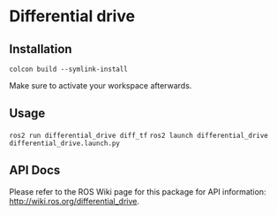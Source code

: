 # Differential drive

## Installation
`colcon build --symlink-install`

Make sure to activate your workspace afterwards.

## Usage

`ros2 run differential_drive diff_tf`
`ros2 launch differential_drive differential_drive.launch.py`

## API Docs

Please refer to the ROS Wiki page for this package for API information:
http://wiki.ros.org/differential_drive.
